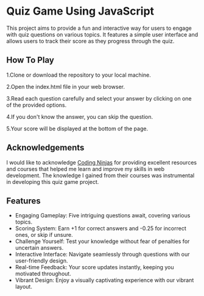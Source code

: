 
# Quiz Game Using JavaScript

This project aims to provide a fun and interactive way for users to engage with quiz questions on various topics. It features a simple user interface and allows users to track their score as they progress through the quiz.


## How To Play
1.Clone or download the repository to your local machine.

2.Open the index.html file in your web browser.

3.Read each question carefully and select your answer by clicking on one of the provided options.

4.If you don't know the answer, you can skip the question.

5.Your score will be displayed at the bottom of the page.
## Acknowledgements

I would like to acknowledge [Coding Ninjas](https://www.codingninjas.com/) for providing excellent resources and courses that helped me learn and improve my skills in web development. The knowledge I gained from their courses was instrumental in developing this quiz game project.



## Features

- Engaging Gameplay: Five intriguing questions await, covering various topics.
- Scoring System: Earn +1 for correct answers and -0.25 for incorrect ones, or skip if unsure.
- Challenge Yourself: Test your knowledge without fear of penalties for uncertain answers.
- Interactive Interface: Navigate seamlessly through questions with our user-friendly design.
- Real-time Feedback: Your score updates instantly, keeping you motivated throughout.
- Vibrant Design: Enjoy a visually captivating experience with our vibrant layout.

